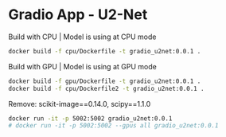 # Gradio App - U2-Net

Build with CPU | Model is using at CPU mode
```bash
docker build -f cpu/Dockerfile -t gradio_u2net:0.0.1 .
```
Build with GPU | Model is using at GPU mode
```bash
docker build -f gpu/Dockerfile -t gradio_u2net:0.0.1 .
docker build -f cpu/Dockerfile2 -t gradio_u2net:0.0.1 .
```

Remove: scikit-image==0.14.0, scipy==1.1.0

```bash
docker run -it -p 5002:5002 gradio_u2net:0.0.1
# docker run -it -p 5002:5002 --gpus all gradio_u2net:0.0.1
```